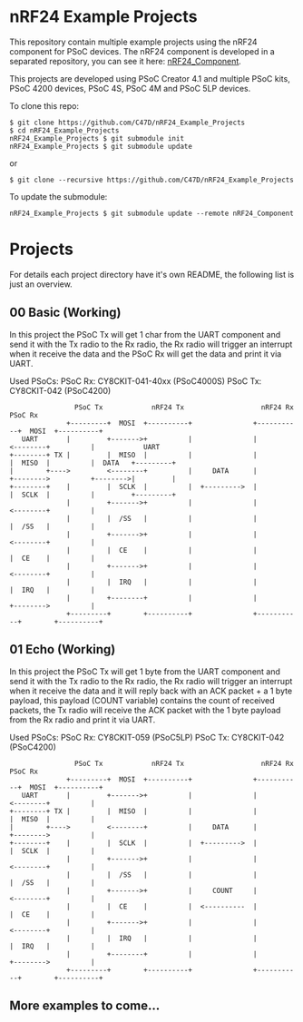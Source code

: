 # nRF24 Example Projects

This repository contain multiple example projects using the nRF24 component for PSoC devices.
The nRF24 component is developed in a separated repository, you can see it here: [nRF24_Component](https://github.com/C47D/nRF24_Component).

This projects are developed using PSoC Creator 4.1 and multiple PSoC kits, PSoC 4200 devices, PSoC 4S, PSoC 4M and PSoC 5LP devices.


To clone this repo:
```
$ git clone https://github.com/C47D/nRF24_Example_Projects
$ cd nRF24_Example_Projects
nRF24_Example_Projects $ git submodule init
nRF24_Example_Projects $ git submodule update
```

or

```
$ git clone --recursive https://github.com/C47D/nRF24_Example_Projects
```

To update the submodule:
```
nRF24_Example_Projects $ git submodule update --remote nRF24_Component
```

# Projects

For details each project directory have it's own README, the following list is just an overview.

## 00 Basic (Working)
In this project the PSoC Tx will get 1 char from the UART component and send it with the Tx radio to the Rx radio, the Rx radio will trigger an interrupt when it receive the data and the PSoC Rx will get the data and print it via UART.

Used PSoCs:
PSoC Rx: CY8CKIT-041-40xx (PSoC4000S)
PSoC Tx: CY8CKIT-042 (PSoC4200)

```
                PSoC Tx            nRF24 Tx                   nRF24 Rx             PSoC Rx
              +---------+  MOSI  +----------+               +-----------+  MOSI  +----------+
   UART       |         +------->+          |               |           <--------+          |            UART
+--------+ TX |         |  MISO  |          |               |           |  MISO  |          |  DATA   +---------+
|        +---->         <--------+          |     DATA      |           +-------->          +-------->|         |
+--------+    |         |  SCLK  |          |  +--------->  |           |  SCLK  |          |         +---------+
              |         +------->+          |               |           <--------+          |
              |         |  /SS   |          |               |           |  /SS   |          |
              |         +------->+          |               |           <--------+          |
              |         |  CE    |          |               |           |  CE    |          |
              |         +------->+          |               |           <--------+          |
              |         |  IRQ   |          |               |           |  IRQ   |          |
              |         +--------+          |               |           +-------->          |
              +---------+        +----------+               +-----------+        +----------+
```

## 01 Echo (Working)
In this project the PSoC Tx will get 1 byte from the UART component and send it with the Tx radio to the Rx radio, the Rx radio will trigger an interrupt when it receive the data and it will reply back with an ACK packet + a 1 byte payload, this payload (COUNT variable) contains the count of received packets, the Tx radio will receive the ACK packet with the 1 byte payload from the Rx radio and print it via UART.

Used PSoCs:
PSoC Rx: CY8CKIT-059 (PSoC5LP)
PSoC Tx: CY8CKIT-042 (PSoC4200)

```
                PSoC Tx            nRF24 Tx                   nRF24 Rx             PSoC Rx
              +---------+  MOSI  +----------+               +-----------+  MOSI  +----------+
   UART       |         +------->+          |               |           <--------+          |
+--------+ TX |         |  MISO  |          |               |           |  MISO  |          |
|        +---->         <--------+          |     DATA      |           +-------->          |
+--------+    |         |  SCLK  |          |  +--------->  |           |  SCLK  |          |
              |         +------->+          |               |           <--------+          |
              |         |  /SS   |          |               |           |  /SS   |          |
              |         +------->+          |     COUNT     |           <--------+          |
              |         |  CE    |          |  <----------  |           |  CE    |          |
              |         +------->+          |               |           <--------+          |
              |         |  IRQ   |          |               |           |  IRQ   |          |
              |         +--------+          |               |           +-------->          |
              +---------+        +----------+               +-----------+        +----------+
```

## More examples to come...
